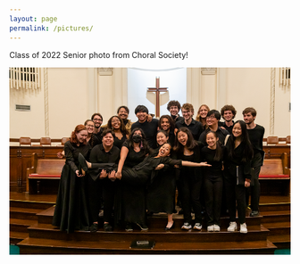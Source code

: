 ```yaml
---
layout: page
permalink: /pictures/
---
```


Class of 2022 Senior photo from Choral Society!

<img src="/assets/images/Choir Tour_02.png" alt="My Logo" style="max-width: 100%; height: auto;" />
